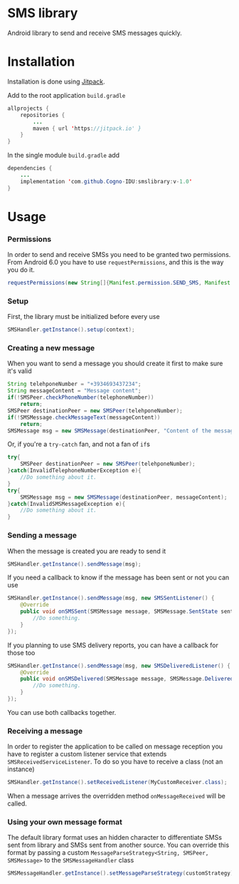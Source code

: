 # SMS library
Android library to send and receive SMS messages quickly.

# Installation
Installation is done using [Jitpack](https://jitpack.io).

Add to the root application `build.gradle`
```java
allprojects {
    repositories {
        ...
        maven { url 'https://jitpack.io' }
    }
}
```
In the single module `build.gradle` add
```java
dependencies {
    ...
    implementation 'com.github.Cogno-IDU:smslibrary:v-1.0'
}
```
# Usage

### Permissions
In order to send and receive SMSs you need to be granted two permissions. From Android 6.0 you have to use
`requestPermissions`, and this is the way you do it.
```java
requestPermissions(new String[]{Manifest.permission.SEND_SMS, Manifest.permission.RECEIVE_SMS},SMS_PERMISSION_CUSTOM_CODE);
```

### Setup
First, the library must be initialized before every use
```java
SMSHandler.getInstance().setup(context);
```

### Creating a new message
When you want to send a message you should create it first to make sure it's valid
```java
String telehponeNumber = "+3934693437234";
String messageContent = "Message content";
if(!SMSPeer.checkPhoneNumber(telephoneNumber))
    return;
SMSPeer destinationPeer = new SMSPeer(telehponeNumber);
if(!SMSMessage.checkMessageText(messageContent))
    return;
SMSMessage msg = new SMSMessage(destinationPeer, "Content of the message");
```
Or, if you're a `try-catch` fan, and not a fan of `if`s
```java
try{
    SMSPeer destinationPeer = new SMSPeer(telehponeNumber);
}catch(InvalidTelephoneNumberException e){
    //Do something about it.
}
try{
    SMSMessage msg = new SMSMessage(destinationPeer, messageContent);
}catch(InvalidSMSMessageException e){
    //Do something about it.
}
```

### Sending a message
When the message is created you are ready to send it
```java
SMSHandler.getInstance().sendMessage(msg);
```
If you need a callback to know if the message has been sent or not you can use
```java
SMSHandler.getInstance().sendMessage(msg, new SMSSentListener() {
    @Override
    public void onSMSSent(SMSMessage message, SMSMessage.SentState sentState) {
        //Do something.
    }
});
```

If you planning to use SMS delivery reports, you can have a callback for those too
```java
SMSHandler.getInstance().sendMessage(msg, new SMSDeliveredListener() {
    @Override
    public void onSMSDelivered(SMSMessage message, SMSMessage.DeliveredState deliveredState) {
        //Do something.
    }
});
```
You can use both callbacks together.

### Receiving a message
In order to register the application to be called on message reception you have
 to register a custom listener service that extends `SMSReceivedServiceListener`.
 To do so you have to receive a class (not an instance)
 ```java
 SMSHandler.getInstance().setReceivedListener(MyCustomReceiver.class);
 ```
 When a message arrives the overridden method `onMessageReceived` will be called.
 
### Using your own message format
The default library format uses an hidden character to differentiate SMSs
sent from library and SMSs sent from another source. You can override this
format by passing a custom `MessageParseStrategy<String, SMSPeer, SMSMessage>`
to the `SMSMessageHandler` class
```java
SMSMessageHandler.getInstance().setMessageParseStrategy(customStrategy);
```